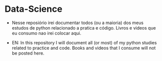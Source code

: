 # Data-Science

* Nesse reposiório irei documentar todos (ou a maioria) dos meus estudos de python relacionado a pratica e código. Livros e videos que eu consumo nao irei colocar aqui.

* EN: In this repository I will document all (or most) of my python studies related to practice and code. Books and videos that I consume will not be posted here.

